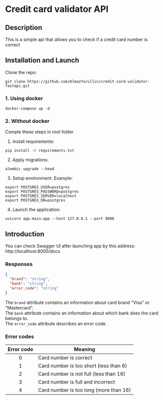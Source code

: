 # Credit card validator API

## Description
This is a simple api that allows you to check if a credit card number is correct

## Installation and Launch

Clone the repo:
```shell
git clone https://github.com/AlmazYarullin/credit-card-validator-fastapi.git
```

### 1. Using docker

```shell
docker-compose up -d
```

### 2. Without docker
Comple these steps in root folder


1. Install requirements:
```shell
pip install -r requirements.txt
```
2. Apply migrations:
```shell
alembic upgrade --head
```

3. Setup environment. Example:
```shell
export POSTGRES_USER=postgres
export POSTGRES_PASSWORD=postgres
export POSTGRES_SERVER=localhost
export POSTGRES_DB=postgres
```

4. Launch the application:
```shell
uvicorn app.main:app --host 127.0.0.1 --port 8000
```

## Introduction

You can check Swagger UI after launching app by this address: 
http://localhost:8000/docs

### Responses
```json
{
  "brand": "string",
  "bank": "string",
  "error_code": "string"
}
```
The `brand` attribute contains an information about card brand "Visa" or "Mastercard".<br>
The `bank` attribute contains an information about which bank does the card belongs to.<br>
The `error_code` attribute describes an error code.<br>

### Error codes
| Error code | Meaning                                |
|:----------:|----------------------------------------|
|     0      | Card number is correct                 |
|     1      | Card number is too short (less than 6) |
|     2      | Card number is not full (less than 16) |
|     3      | Card number is full and incorrect      |
|     4      | Card number is too long (more than 16) |

